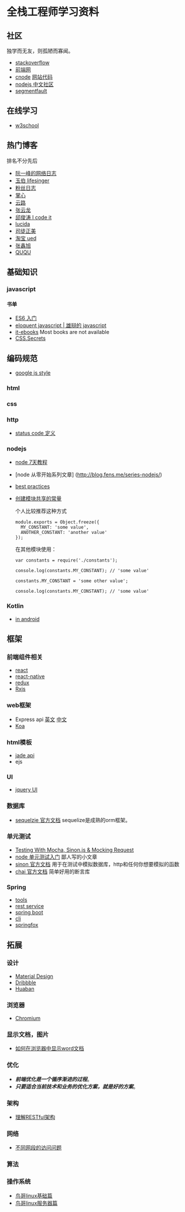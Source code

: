 # 全栈工程师学习资料

## 社区
独学而无友，则孤陋而寡闻。
* [stackoverflow](http://stackoverflow.com/)
* [前端网](http://www.w3cfuns.com/portal.php)
* [cnode](https://cnodejs.org/) [网站代码](https://github.com/cnodejs/nodeclub/)
* [nodejs 中文社区](http://www.nodejs.net/)
* [segmentfault](http://segmentfault.com/)

## 在线学习
* [w3school](http://www.w3school.com.cn/index.html)

## 热门博客
排名不分先后
* [阮一峰的网络日志](http://www.ruanyifeng.com/blog/)
* [玉伯 lifesinger](https://github.com/lifesinger/lifesinger.github.io/issues)
* [粉丝日志](http://blog.fens.me/)
* [掌心](http://www.zhanxin.info/)
* [云路](http://www.iyunlu.com/view/)
* [张云龙](https://github.com/fouber/blog)
* [邱俊涛 I code it](http://icodeit.org/)
* [lucida](http://zh.lucida.me/blog)
* [司徒正美](http://www.cnblogs.com/rubylouvre/)
* [淘宝 ued](http://ued.taobao.org/blog/)
* [张鑫旭](http://www.zhangxinxu.com/)
* [QUQU](https://imququ.com/)

## 基础知识

### javascript

#### 书单
* [ES6 入门](http://es6.ruanyifeng.com/)
* [eloquent javascript | 雄辩的 javascript ](http://eloquentjavascript.net/)
* [it-ebooks](http://www.it-ebooks.info/) Most books are not available
* [CSS.Secrets](https://res.wisedu.com/FS/%E5%89%8D%E7%AB%AF%E5%85%A5%E9%97%A8/3.%20CSS.Secrets.Better.Solutions.to.Everyday.Web.Design.Problems.pdf)
## 编码规范
* [google js style](http://google-styleguide.googlecode.com/svn/trunk/javascriptguide.xml)

### html

### css

### http
* [status code 定义](http://www.w3.org/Protocols/rfc2616/rfc2616-sec10.html)

### nodejs
* [node 7天教程](http://www.lvtao.net/content/book/node.js.htm)
* [node 从零开始系列文章] (http://blog.fens.me/series-nodejs/)
* [best practices](http://www.innofied.com/node-js-best-practices/)
* [创建模块共享的常量](http://stackoverflow.com/questions/8595509/how-do-you-share-constants-in-nodejs-modules)
  
  个人比较推荐这种方式
  ```
  module.exports = Object.freeze({
    MY_CONSTANT: 'some value',
    ANOTHER_CONSTANT: 'another value'
  });
  ```
  在其他模块使用：
  ```
  var constants = require('./constants');

  console.log(constants.MY_CONSTANT); // 'some value'

  constants.MY_CONSTANT = 'some other value';

  console.log(constants.MY_CONSTANT); // 'some value'
  ```

### Kotlin
* [in android](https://kotlinlang.org/docs/tutorials/android-frameworks.html)

## 框架

### 前端组件相关
* [react](https://facebook.github.io/react/)
* [react-native](https://facebook.github.io/react-native/)
* [redux](http://redux.js.org/docs/introduction/)
* [Rxjs](https://github.com/Reactive-Extensions/RxJS)

### web框架
* Express api [英文](http://expressjs.com/4x/api.html) [中文](http://www.expressjs.com.cn/4x/api.html)
* [Koa](https://github.com/koajs/koa)

### html模板
* [jade api](http://jade-lang.com/reference/)
* ejs

### UI
* [jquery UI](http://jqueryui.com/)

### 数据库
* [sequelzie 官方文档](http://sequelize.readthedocs.org/en/latest/) sequelize是成熟的orm框架。

### 单元测试
* [Testing With Mocha, Sinon.js & Mocking Request](http://bulkan-evcimen.com/testing_with_mocha_sinon)
* [node 单元测试入门](http://blog.csdn.net/wp270280522/article/details/48734409) 鄙人写的小文章
* [sinon 官方文档](http://sinonjs.org/docs/) 用于在测试中模拟数据库，http和任何你想要模拟的函数
* [chai 官方文档](http://chaijs.com/) 简单好用的断言库

### Spring
* [tools](https://spring.io/tools/sts/all)
* [rest service](https://spring.io/guides/gs/rest-service/#initial)
* [spring boot](https://projects.spring.io/spring-boot/#quick-start)
* [cli](https://docs.spring.io/spring-boot/docs/current/reference/htmlsingle/#getting-started-installing-the-cli) 
* [springfox](http://springfox.github.io/springfox/docs/current/#introduction)

## 拓展

### 设计
* [Material Design](https://material.io/guidelines/#)
* [Dribbble](https://dribbble.com/)
* [Huaban](http://huaban.com/)

### 浏览器
* [Chromium](https://www.chromium.org/Home)

### 显示文档，图片
* [如何在浏览器中显示word文档](http://stackoverflow.com/questions/9418850/how-to-display-a-word-document-using-fancybox)

### 优化

* ***前端优化是一个循序渐进的过程***。
* ***只要适合当前技术和业务的优化方案，就是好的方案***。

### 架构
* [理解RESTful架构](http://www.ruanyifeng.com/blog/2011/09/restful)

### 网络
* [不同网段的访问问题](http://networkengineering.stackexchange.com/questions/10530/ping-between-different-subnet-across-a-link)

### 算法

### 操作系统
* [鸟哥linux基础篇](http://vbird.dic.ksu.edu.tw/linux_basic/linux_basic.php)
* [鸟哥linux服务器篇](http://vbird.dic.ksu.edu.tw/linux_server/)


